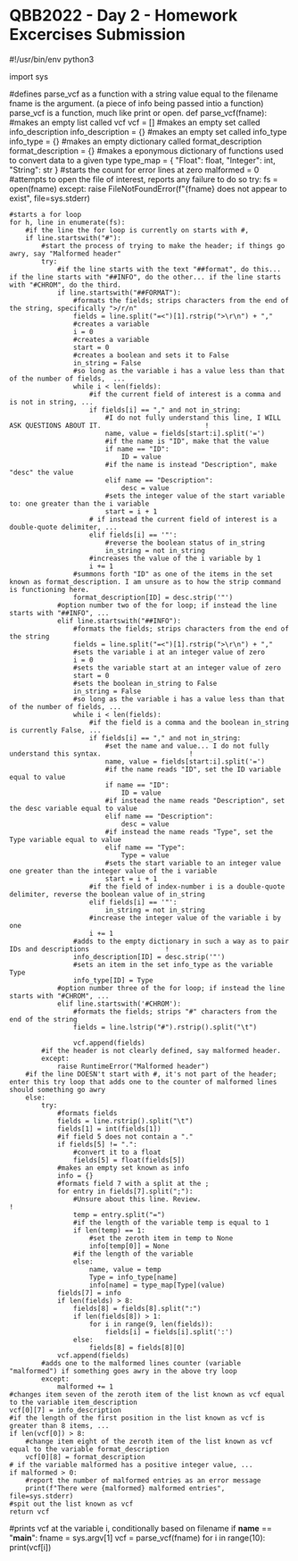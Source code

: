 # QBB2022 - Day 2 - Homework Excercises Submission

#!/usr/bin/env python3

import sys

#defines parse_vcf as a function with a string value equal to the filename     fname is the argument.  (a piece of info being passed intio a function)       parse_vcf is a function, much like print or open.
def parse_vcf(fname):
    #makes an empty list called vcf
    vcf = []
    #makes an empty set called info_description
    info_description = {}
    #makes an empty set called info_type
    info_type = {}
    #makes an empty dictionary called format_description
    format_description = {}
    #makes a eponymous dictionary of functions used to convert data to a given type
    type_map = {
        "Float": float,
        "Integer": int,
        "String": str
        }
    #starts the count for error lines at zero
    malformed = 0
    #attempts to open the file of interest, reports any failure to do so
    try:
        fs = open(fname)
    except:
        raise FileNotFoundError(f"{fname} does not appear to exist", file=sys.stderr)
    
    #starts a for loop
    for h, line in enumerate(fs):
        #if the line the for loop is currently on starts with #,
        if line.startswith("#"):
            #start the process of trying to make the header; if things go awry, say "Malformed header"
            try:
                #if the line starts with the text "##format", do this... if the line starts with "##INFO", do the other... if the line starts with "#CHROM", do the third.
                if line.startswith("##FORMAT"):
                    #formats the fields; strips characters from the end of the string, specifically ">/r/n"
                    fields = line.split("=<")[1].rstrip(">\r\n") + ","
                    #creates a variable
                    i = 0
                    #creates a variable
                    start = 0
                    #creates a boolean and sets it to False
                    in_string = False
                    #so long as the variable i has a value less than that of the number of fields,  ...
                    while i < len(fields):
                        #if the current field of interest is a comma and is not in string, ...
                        if fields[i] == "," and not in_string:
                            #I do not fully understand this line, I WILL ASK QUESTIONS ABOUT IT.                          !
                            name, value = fields[start:i].split('=')
                            #if the name is "ID", make that the value
                            if name == "ID":
                                ID = value
                            #if the name is instead "Description", make "desc" the value
                            elif name == "Description":
                                desc = value
                            #sets the integer value of the start variable to: one greater than the i variable
                            start = i + 1
                        # if instead the current field of interest is a double-quote delimiter, ...
                        elif fields[i] == '"':
                            #reverse the boolean status of in_string
                            in_string = not in_string
                        #increases the value of the i variable by 1
                        i += 1
                    #summons forth "ID" as one of the items in the set known as format_description. I am unsure as to how the strip command is functioning here.
                    format_description[ID] = desc.strip('"')
                #option number two of the for loop; if instead the line starts with "##INFO", ...
                elif line.startswith("##INFO"):
                    #formats the fields; strips characters from the end of the string
                    fields = line.split("=<")[1].rstrip(">\r\n") + ","
                    #sets the variable i at an integer value of zero
                    i = 0
                    #sets the variable start at an integer value of zero
                    start = 0
                    #sets the boolean in_string to False
                    in_string = False
                    #so long as the variable i has a value less than that of the number of fields, ...
                    while i < len(fields):
                        #if the field is a comma and the boolean in_string is currently False, ...
                        if fields[i] == "," and not in_string:
                            #set the name and value... I do not fully understand this syntax.                      !
                            name, value = fields[start:i].split('=')
                            #if the name reads "ID", set the ID variable equal to value
                            if name == "ID":
                                ID = value
                            #if instead the name reads "Description", set the desc variable equal to value
                            elif name == "Description":
                                desc = value
                            #if instead the name reads "Type", set the Type variable equal to value
                            elif name == "Type":
                                Type = value
                            #sets the start variable to an integer value one greater than the integer value of the i variable
                            start = i + 1
                        #if the field of index-number i is a double-quote delimiter, reverse the boolean value of in_string
                        elif fields[i] == '"':
                            in_string = not in_string
                        #increase the integer value of the variable i by one
                        i += 1
                    #adds to the empty dictionary in such a way as to pair IDs and descriptions                   !
                    info_description[ID] = desc.strip('"')
                    #sets an item in the set info_type as the variable Type
                    info_type[ID] = Type
                #option number three of the for loop; if instead the line starts with "#CHROM", ...
                elif line.startswith('#CHROM'):
                    #formats the fields; strips "#" characters from the end of the string
                    fields = line.lstrip("#").rstrip().split("\t")
                    
                    vcf.append(fields)
            #if the header is not clearly defined, say malformed header.
            except:
                raise RuntimeError("Malformed header")
        #if the line DOESN't start with #, it's not part of the header; enter this try loop that adds one to the counter of malformed lines should something go awry
        else:
            try:
                #formats fields
                fields = line.rstrip().split("\t")
                fields[1] = int(fields[1])
                #if field 5 does not contain a "."
                if fields[5] != ".":
                    #convert it to a float
                    fields[5] = float(fields[5])
                #makes an empty set known as info
                info = {}
                #formats field 7 with a split at the ;
                for entry in fields[7].split(";"):
                    #Unsure about this line. Review.                             !
                    temp = entry.split("=")
                    #if the length of the variable temp is equal to 1
                    if len(temp) == 1:
                        #set the zeroth item in temp to None
                        info[temp[0]] = None
                    #if the length of the variable
                    else:
                        name, value = temp
                        Type = info_type[name]
                        info[name] = type_map[Type](value)
                fields[7] = info
                if len(fields) > 8:
                    fields[8] = fields[8].split(":")
                    if len(fields[8]) > 1:
                        for i in range(9, len(fields)):
                            fields[i] = fields[i].split(':')
                    else:
                        fields[8] = fields[8][0]
                vcf.append(fields)
            #adds one to the malformed lines counter (variable "malformed") if something goes awry in the above try loop
            except:
                malformed += 1
    #changes item seven of the zeroth item of the list known as vcf equal to the variable item_description
    vcf[0][7] = info_description
    #if the length of the first position in the list known as vcf is greater than 8 items, ...
    if len(vcf[0]) > 8:
        #change item eight of the zeroth item of the list known as vcf equal to the variable format_description
        vcf[0][8] = format_description
    # if the variable malformed has a positive integer value, ...
    if malformed > 0:
        #report the number of malformed entries as an error message
        print(f"There were {malformed} malformed entries", file=sys.stderr)
    #spit out the list known as vcf
    return vcf
#prints vcf at the variable i, conditionally based on filename
if __name__ == "__main__":
    fname = sys.argv[1]
    vcf = parse_vcf(fname)
    for i in range(10):
        print(vcf[i])
